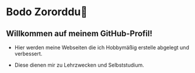 # Bodo Zororddu👋

## Willkommen auf meinem GitHub-Profil!
 

- Hier werden meine Webseiten die ich Hobbymäßig erstelle abgelegt und verbessert.

- Diese dienen mir zu Lehrzwecken und Selbststudium.
